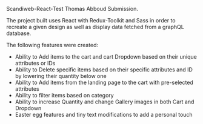 Scandiweb-React-Test
Thomas Abboud Submission.

The project built uses React with Redux-Toolkit and Sass in order to recreate a given design as well as display data fetched from a graphQL database.

The following features were created:
- Ability to Add items to the cart and cart Dropdown based on their unique attributes or IDs
- Ability to Delete specific items based on their specific attributes and ID by lowering their quantity below one
- Ability to Add items from the landing page to the cart with pre-selected attributes
- Ability to filter items based on category
- Ability to increase Quantity and change Gallery images in both Cart and Dropdown
- Easter egg features and tiny text modifications to add a personal touch
